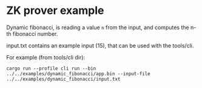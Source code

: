 # ZK prover example

Dynamic fibonacci, is reading a value `n` from the input, and computes the n-th fibonacci number.

input.txt contains an example input (15), that can be used with the tools/cli.

For example (from tools/cli dir):

```
cargo run --profile cli run --bin ../../examples/dynamic_fibonacci/app.bin --input-file ../../examples/dynamic_fibonacci/input.txt
```
